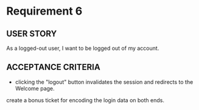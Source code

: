 # Requirement 6
## USER STORY
As a logged-out user, I want to be logged out of my account.

## ACCEPTANCE CRITERIA
 + clicking the "logout" button invalidates the session and redirects to the Welcome page.

create a bonus ticket for encoding the login data on both ends.